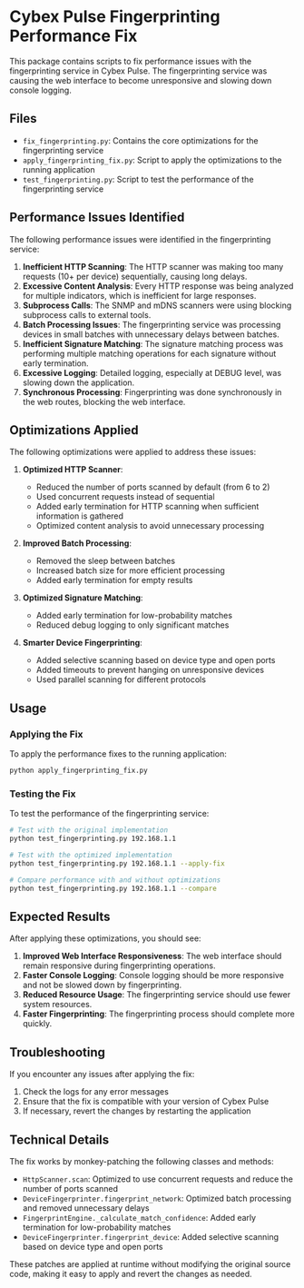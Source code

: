 # Cybex Pulse Fingerprinting Performance Fix

This package contains scripts to fix performance issues with the fingerprinting service in Cybex Pulse. The fingerprinting service was causing the web interface to become unresponsive and slowing down console logging.

## Files

- `fix_fingerprinting.py`: Contains the core optimizations for the fingerprinting service
- `apply_fingerprinting_fix.py`: Script to apply the optimizations to the running application
- `test_fingerprinting.py`: Script to test the performance of the fingerprinting service

## Performance Issues Identified

The following performance issues were identified in the fingerprinting service:

1. **Inefficient HTTP Scanning**: The HTTP scanner was making too many requests (10+ per device) sequentially, causing long delays.
2. **Excessive Content Analysis**: Every HTTP response was being analyzed for multiple indicators, which is inefficient for large responses.
3. **Subprocess Calls**: The SNMP and mDNS scanners were using blocking subprocess calls to external tools.
4. **Batch Processing Issues**: The fingerprinting service was processing devices in small batches with unnecessary delays between batches.
5. **Inefficient Signature Matching**: The signature matching process was performing multiple matching operations for each signature without early termination.
6. **Excessive Logging**: Detailed logging, especially at DEBUG level, was slowing down the application.
7. **Synchronous Processing**: Fingerprinting was done synchronously in the web routes, blocking the web interface.

## Optimizations Applied

The following optimizations were applied to address these issues:

1. **Optimized HTTP Scanner**:
   - Reduced the number of ports scanned by default (from 6 to 2)
   - Used concurrent requests instead of sequential
   - Added early termination for HTTP scanning when sufficient information is gathered
   - Optimized content analysis to avoid unnecessary processing

2. **Improved Batch Processing**:
   - Removed the sleep between batches
   - Increased batch size for more efficient processing
   - Added early termination for empty results

3. **Optimized Signature Matching**:
   - Added early termination for low-probability matches
   - Reduced debug logging to only significant matches

4. **Smarter Device Fingerprinting**:
   - Added selective scanning based on device type and open ports
   - Added timeouts to prevent hanging on unresponsive devices
   - Used parallel scanning for different protocols

## Usage

### Applying the Fix

To apply the performance fixes to the running application:

```bash
python apply_fingerprinting_fix.py
```

### Testing the Fix

To test the performance of the fingerprinting service:

```bash
# Test with the original implementation
python test_fingerprinting.py 192.168.1.1

# Test with the optimized implementation
python test_fingerprinting.py 192.168.1.1 --apply-fix

# Compare performance with and without optimizations
python test_fingerprinting.py 192.168.1.1 --compare
```

## Expected Results

After applying these optimizations, you should see:

1. **Improved Web Interface Responsiveness**: The web interface should remain responsive during fingerprinting operations.
2. **Faster Console Logging**: Console logging should be more responsive and not be slowed down by fingerprinting.
3. **Reduced Resource Usage**: The fingerprinting service should use fewer system resources.
4. **Faster Fingerprinting**: The fingerprinting process should complete more quickly.

## Troubleshooting

If you encounter any issues after applying the fix:

1. Check the logs for any error messages
2. Ensure that the fix is compatible with your version of Cybex Pulse
3. If necessary, revert the changes by restarting the application

## Technical Details

The fix works by monkey-patching the following classes and methods:

- `HttpScanner.scan`: Optimized to use concurrent requests and reduce the number of ports scanned
- `DeviceFingerprinter.fingerprint_network`: Optimized batch processing and removed unnecessary delays
- `FingerprintEngine._calculate_match_confidence`: Added early termination for low-probability matches
- `DeviceFingerprinter.fingerprint_device`: Added selective scanning based on device type and open ports

These patches are applied at runtime without modifying the original source code, making it easy to apply and revert the changes as needed.